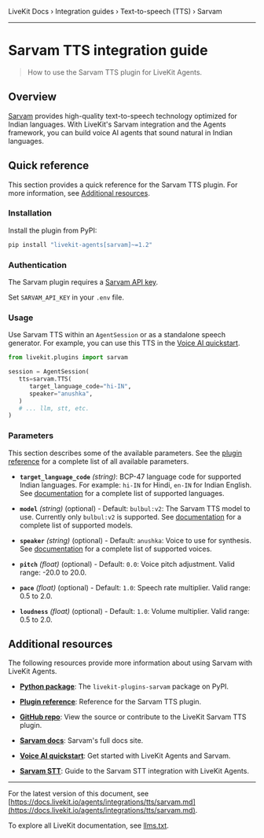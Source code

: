 LiveKit Docs › Integration guides › Text-to-speech (TTS) › Sarvam

---

# Sarvam TTS integration guide

> How to use the Sarvam TTS plugin for LiveKit Agents.

## Overview

[Sarvam](https://sarvam.ai/) provides high-quality text-to-speech technology optimized for Indian languages. With LiveKit's Sarvam integration and the Agents framework, you can build voice AI agents that sound natural in Indian languages.

## Quick reference

This section provides a quick reference for the Sarvam TTS plugin. For more information, see [Additional resources](#additional-resources).

### Installation

Install the plugin from PyPI:

```bash
pip install "livekit-agents[sarvam]~=1.2"

```

### Authentication

The Sarvam plugin requires a [Sarvam API key](https://dashboard.sarvam.ai/key-management).

Set `SARVAM_API_KEY` in your `.env` file.

### Usage

Use Sarvam TTS within an `AgentSession` or as a standalone speech generator. For example, you can use this TTS in the [Voice AI quickstart](https://docs.livekit.io/agents/start/voice-ai.md).

```python
from livekit.plugins import sarvam

session = AgentSession(
   tts=sarvam.TTS(
      target_language_code="hi-IN",
      speaker="anushka",
   )
   # ... llm, stt, etc.
)

```

### Parameters

This section describes some of the available parameters. See the [plugin reference](https://docs.livekit.io/reference/python/v1/livekit/plugins/sarvam/index.html.md#livekit.plugins.sarvam.TTS) for a complete list of all available parameters.

- **`target_language_code`** _(string)_: BCP-47 language code for supported Indian languages. For example: `hi-IN` for Hindi, `en-IN` for Indian English. See [documentation](https://docs.sarvam.ai/api-reference-docs/text-to-speech/convert#request.body.target_language_code) for a complete list of supported languages.

- **`model`** _(string)_ (optional) - Default: `bulbul:v2`: The Sarvam TTS model to use. Currently only `bulbul:v2` is supported. See [documentation](https://docs.sarvam.ai/api-reference-docs/text-to-speech/convert#request.body.model) for a complete list of supported models.

- **`speaker`** _(string)_ (optional) - Default: `anushka`: Voice to use for synthesis. See [documentation](https://docs.sarvam.ai/api-reference-docs/text-to-speech/convert#request.body.speaker) for a complete list of supported voices.

- **`pitch`** _(float)_ (optional) - Default: `0.0`: Voice pitch adjustment. Valid range: -20.0 to 20.0.

- **`pace`** _(float)_ (optional) - Default: `1.0`: Speech rate multiplier. Valid range: 0.5 to 2.0.

- **`loudness`** _(float)_ (optional) - Default: `1.0`: Volume multiplier. Valid range: 0.5 to 2.0.

## Additional resources

The following resources provide more information about using Sarvam with LiveKit Agents.

- **[Python package](https://pypi.org/project/livekit-plugins-sarvam/)**: The `livekit-plugins-sarvam` package on PyPI.

- **[Plugin reference](https://docs.livekit.io/reference/python/v1/livekit/plugins/sarvam/index.html.md#livekit.plugins.sarvam.TTS)**: Reference for the Sarvam TTS plugin.

- **[GitHub repo](https://github.com/livekit/agents/tree/main/livekit-plugins/livekit-plugins-sarvam)**: View the source or contribute to the LiveKit Sarvam TTS plugin.

- **[Sarvam docs](https://docs.sarvam.ai/)**: Sarvam's full docs site.

- **[Voice AI quickstart](https://docs.livekit.io/agents/start/voice-ai.md)**: Get started with LiveKit Agents and Sarvam.

- **[Sarvam STT](https://docs.livekit.io/agents/integrations/stt/sarvam.md)**: Guide to the Sarvam STT integration with LiveKit Agents.

---


For the latest version of this document, see [https://docs.livekit.io/agents/integrations/tts/sarvam.md](https://docs.livekit.io/agents/integrations/tts/sarvam.md).

To explore all LiveKit documentation, see [llms.txt](https://docs.livekit.io/llms.txt).